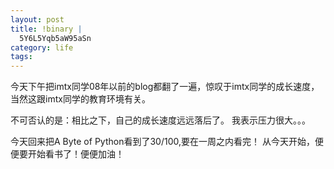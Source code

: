 ```yaml
--- 
layout: post
title: !binary |
  5Y6L5Yqb5aW95aSn
category: life
tags: 
---
```

今天下午把imtx同学08年以前的blog都翻了一遍，惊叹于imtx同学的成长速度，当然这跟imtx同学的教育环境有关。

不可否认的是：相比之下，自己的成长速度远远落后了。
我表示压力很大。。。

今天回来把A Byte of Python看到了30/100,要在一周之内看完！
从今天开始，便便要开始看书了！便便加油！
